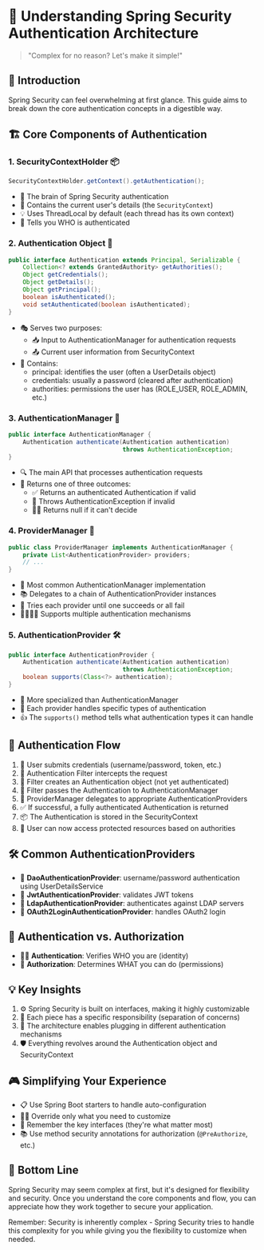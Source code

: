 # 🔐 Understanding Spring Security Authentication Architecture

> "Complex for no reason? Let's make it simple!"

## 🌟 Introduction

Spring Security can feel overwhelming at first glance. This guide aims to break down the core authentication concepts in a digestible way.

## 🏗️ Core Components of Authentication

### 1. SecurityContextHolder 📦

```java
SecurityContextHolder.getContext().getAuthentication();
```

- 🧠 The brain of Spring Security authentication
- 🔄 Contains the current user's details (the `SecurityContext`)
- 💡 Uses ThreadLocal by default (each thread has its own context)
- 👤 Tells you WHO is authenticated

### 2. Authentication Object 🎫

```java
public interface Authentication extends Principal, Serializable {
    Collection<? extends GrantedAuthority> getAuthorities();
    Object getCredentials();
    Object getDetails();
    Object getPrincipal();
    boolean isAuthenticated();
    void setAuthenticated(boolean isAuthenticated);
}
```

- 🎭 Serves two purposes:
  - 📥 Input to AuthenticationManager for authentication requests
  - 📤 Current user information from SecurityContext
- 🔑 Contains:
  - principal: identifies the user (often a UserDetails object)
  - credentials: usually a password (cleared after authentication)
  - authorities: permissions the user has (ROLE_USER, ROLE_ADMIN, etc.)

### 3. AuthenticationManager 🧪

```java
public interface AuthenticationManager {
    Authentication authenticate(Authentication authentication) 
                                throws AuthenticationException;
}
```

- 🔍 The main API that processes authentication requests
- 🚦 Returns one of three outcomes:
  - ✅ Returns an authenticated Authentication if valid
  - 🚫 Throws AuthenticationException if invalid
  - 🤷‍♂️ Returns null if it can't decide

### 4. ProviderManager 🔄

```java
public class ProviderManager implements AuthenticationManager {
    private List<AuthenticationProvider> providers;
    // ...
}
```

- 🧩 Most common AuthenticationManager implementation
- 📚 Delegates to a chain of AuthenticationProvider instances
- 🚀 Tries each provider until one succeeds or all fail
- 👨‍👩‍👧‍👦 Supports multiple authentication mechanisms

### 5. AuthenticationProvider 🛠️

```java
public interface AuthenticationProvider {
    Authentication authenticate(Authentication authentication)
                                throws AuthenticationException;
    boolean supports(Class<?> authentication);
}
```

- 🧾 More specialized than AuthenticationManager
- 🧐 Each provider handles specific types of authentication
- 👍 The `supports()` method tells what authentication types it can handle

## 🔄 Authentication Flow

1. 📲 User submits credentials (username/password, token, etc.)
2. 🚧 Authentication Filter intercepts the request
3. 🎫 Filter creates an Authentication object (not yet authenticated)
4. 🧪 Filter passes the Authentication to AuthenticationManager
5. 🔄 ProviderManager delegates to appropriate AuthenticationProviders
6. ✅ If successful, a fully authenticated Authentication is returned
7. 📦 The Authentication is stored in the SecurityContext
8. 🚪 User can now access protected resources based on authorities

## 🛠️ Common AuthenticationProviders

- 🔑 **DaoAuthenticationProvider**: username/password authentication using UserDetailsService
- 🔄 **JwtAuthenticationProvider**: validates JWT tokens
- 👥 **LdapAuthenticationProvider**: authenticates against LDAP servers
- 🔌 **OAuth2LoginAuthenticationProvider**: handles OAuth2 login

## 🌈 Authentication vs. Authorization

- 🧑‍🎫 **Authentication**: Verifies WHO you are (identity)
- 🚦 **Authorization**: Determines WHAT you can do (permissions)

## 💡 Key Insights

1. ⚙️ Spring Security is built on interfaces, making it highly customizable
2. 🧩 Each piece has a specific responsibility (separation of concerns)
3. 🔌 The architecture enables plugging in different authentication mechanisms
4. 🛡️ Everything revolves around the Authentication object and SecurityContext

## 🎮 Simplifying Your Experience

- 📋 Use Spring Boot starters to handle auto-configuration
- 👨‍🎨 Override only what you need to customize
- 🧰 Remember the key interfaces (they're what matter most)
- 📚 Use method security annotations for authorization (`@PreAuthorize`, etc.)

## 🎯 Bottom Line

Spring Security may seem complex at first, but it's designed for flexibility and security. Once you understand the core components and flow, you can appreciate how they work together to secure your application.

Remember: Security is inherently complex - Spring Security tries to handle this complexity for you while giving you the flexibility to customize when needed.
